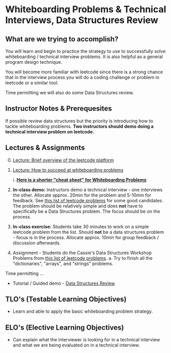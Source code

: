 
# Whiteboarding Problems & Technical Interviews, Data Structures Review

## What are we trying to accomplish?

You will learn and begin to practice the strategy to use to successfully solve whiteboarding / technical interview problems. It is also helpful as a general program design technique.

You will become more familiar with leetcode since there is a strong chance that in the interview process you will do a coding challenge or problem in leetcode or a similar tool.

Time permitting we will also do some Data Structures review.

## Instructor Notes & Prerequesites

If possible review data structures but the priority is introducing how to tackle whiteboarding problems. **Two instructors should demo doing a technical interview problem on leetcode.**

## Lectures & Assignments

0. [Lecture: Brief overview of the leetcode platform](./1-leetcode.md)

1. [Lecture: How to succeed at whiteboarding problems](./2-how-to-succeed-at-whiteboarding-problems.md)

    i. [**Here is a shorter "cheat sheet" for Whiteboarding Problems**](./resources/whiteboarding-problems-cheat-sheet.md)

2. **In-class demo:** Instructors demo a technical interview - one interviews the other. Allocate approx. 20min for the problem and 5-10min for feedback. See [this list of leetcode problems](https://docs.google.com/document/d/1nrFWrZSIDsGW3vUalt4zIqorE2xuRB5Au3zkMzNY-uQ/edit?usp=sharing) for some good candidates. The problem should be relatively simple and does **not** have to specifically be a Data Structures problem. The focus should be on the process.

3. **In-class exercise:** Students take 30 minutes to work on a simple leetcode problem from the list. Should **not** be a data structures problem - focus is in the process. Allocate approx. 10min for group feedback / discussion afterwards.

4. Assignment - Students do the Cassie's Data Structures Workshop Problems from [this list of leetcode problems](https://docs.google.com/document/d/1nrFWrZSIDsGW3vUalt4zIqorE2xuRB5Au3zkMzNY-uQ/edit?usp=sharing).
    a. Try to finish all the "dictionaries", "arrays", and "strings" problems.

Time permitting ...

- Tutorial / Guided demo - [Data Structures Review](./data-structures-review-and-leetcode-practice.md)

## TLO's (Testable Learning Objectives)

- Learn and able to apply the basic whiteboarding problem strategy.

## ELO's (Elective Learning Objectives)

- Can explain what the interviewer is looking for in a technical interview and what we are being evaluated on in a technical interview.
